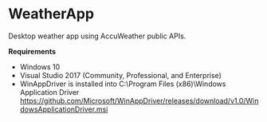 # WeatherApp
Desktop weather app using AccuWeather public APIs. 

**Requirements**

- Windows 10
- Visual Studio 2017 (Community, Professional, and Enterprise)
- WinAppDriver is installed into C:\Program Files (x86)\Windows Application Driver  https://github.com/Microsoft/WinAppDriver/releases/download/v1.0/WindowsApplicationDriver.msi
